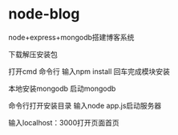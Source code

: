 # node-blog
node+express+mongodb搭建博客系统    

下载解压安装包

打开cmd  命令行 输入npm install 回车完成模块安装

本地安装mongodb 启动mongodb 

命令行打开安装目录 输入node app.js启动服务器

输入localhost：3000打开页面首页
